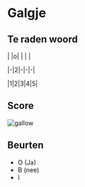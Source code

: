 # Galgje

## Te raden woord

| |o| | | |

|-|2|-|-|-|

|1|2|3|4|5|

## Score
![gallow](./images/2.png)

## Beurten
 * O (Ja)
 * B  (nee)  
 * I